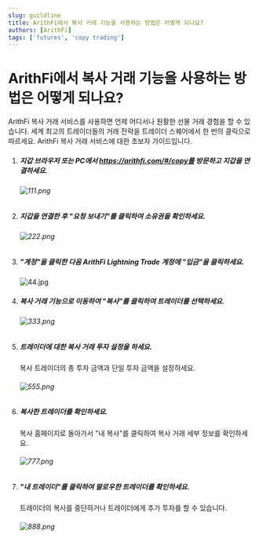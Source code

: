 ```yaml
---
slug: guildline
title: ArithFi에서 복사 거래 기능을 사용하는 방법은 어떻게 되나요?
authors: [ArithFi]
tags: ['futures', 'copy trading']
---
```


# ArithFi에서 복사 거래 기능을 사용하는 방법은 어떻게 되나요?

ArithFi 복사 거래 서비스를 사용하면 언제 어디서나 원활한 선물 거래 경험을 할 수 있습니다. 세계 최고의 트레이더들의 거래 전략을 트레이더 스퀘어에서 한 번의 클릭으로 따르세요. ArithFi 복사 거래 서비스에 대한 초보자 가이드입니다.

1. ##### 지갑 브라우저 또는 PC에서 https://arithfi.com/#/copy를 방문하고 지갑을 연결하세요.

   ###### ![111.png](https://bafybeibixmvl5uy7yanoqd24ybpozioj3omynxxvmaqdpjdcs2bpfdph3y.ipfs.nftstorage.link/111.png)

2. ##### 지갑을 연결한 후 "요청 보내기"를 클릭하여 소유권을 확인하세요.

   ###### ![222.png](https://bafybeibixmvl5uy7yanoqd24ybpozioj3omynxxvmaqdpjdcs2bpfdph3y.ipfs.nftstorage.link/222.png)

3. ##### "계정"을 클릭한 다음 ArithFi Lightning Trade 계정에 "입금"을 클릭하세요.

   ![44.jpg](https://bafybeibixmvl5uy7yanoqd24ybpozioj3omynxxvmaqdpjdcs2bpfdph3y.ipfs.nftstorage.link/333.png)

4. ##### 복사 거래 기능으로 이동하여 "복사"를 클릭하여 트레이더를 선택하세요.

   ###### ![333.png](https://bafybeibixmvl5uy7yanoqd24ybpozioj3omynxxvmaqdpjdcs2bpfdph3y.ipfs.nftstorage.link/444.png)

5. ##### 트레이더에 대한 복사 거래 투자 설정을 하세요.

   복사 트레이더의 총 투자 금액과 단일 투자 금액을 설정하세요.

   ###### ![555.png](https://bafybeibixmvl5uy7yanoqd24ybpozioj3omynxxvmaqdpjdcs2bpfdph3y.ipfs.nftstorage.link/555.png)

6. ##### 복사한 트레이더를 확인하세요.

   복사 홈페이지로 돌아가서 "내 복사"를 클릭하여 복사 거래 세부 정보를 확인하세요.

   ###### ![777.png](https://bafybeibixmvl5uy7yanoqd24ybpozioj3omynxxvmaqdpjdcs2bpfdph3y.ipfs.nftstorage.link/666.png)

7. ##### "내 트레이더"를 클릭하여 팔로우한 트레이더를 확인하세요.

   트레이더의 복사를 중단하거나 트레이더에게 추가 투자를 할 수 있습니다.

   ###### ![888.png](https://bafybeibixmvl5uy7yanoqd24ybpozioj3omynxxvmaqdpjdcs2bpfdph3y.ipfs.nftstorage.link/777.png)

   